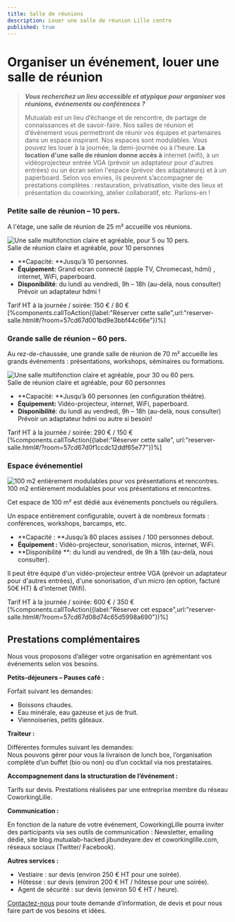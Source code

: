 ```yaml
---
title: Salle de réunions
description: Louer une salle de réunion Lille centre
published: true
---
```



# Organiser un événement, louer une salle de réunion

> **_Vous recherchez un lieu accessible et atypique pour organiser vos réunions, événements ou conférences ?_**
> 
> Mutualab est un lieu d’échange et de rencontre, de partage de connaissances et de savoir-faire. Nos salles de réunion et d’événement vous permettront de réunir vos équipes et partenaires dans un espace inspirant.
> Nos espaces sont modulables. Vous pouvez les louer à la journée, la demi-journée ou à l'heure. 
> **La location d'une salle de réunion donne accès à** internet (wifi), à un vidéoprojecteur entrée VGA (prévoir un adaptateur pour d'autres entrées) ou un écran selon l'espace (prévoir des adaptateurs) et à un paperboard.
Selon vos envies, ils peuvent s’accompagner de prestations complètes : restauration, privatisation, visite des lieux et présentation du coworking, atelier collaboratif, etc. Parlons-en !


### Petite salle de réunion – 10 pers.

A l'étage, une salle de réunion de 25 m² accueille vos réunions.

![Une salle multifonction claire et agréable, pour 5 ou 10 pers.]({{site.baseurl}}/contents/images/salle-reunion/P9053629-resized.jpg)  
Salle de réunion claire et agréable, pour 10 personnes

- **Capacité: **Jusqu’à 10 personnes.
- **Équipement:** Grand ecran connecté (apple TV, Chromecast, hdmi) , internet, WiFi, paperboard.
- **Disponibilité**: du lundi au vendredi, 9h – 18h (au-delà, nous consulter)
Prévoir un adaptateur hdmi ! 

Tarif HT à la journée / soirée: 150 € / 80 €
[%components.callToAction({label:"Réserver cette salle",url:"reserver-salle.html#/?room=57cd67d001bd9e3bbf44c66e"})%]


### Grande salle de réunion – 60 pers.

Au rez-de-chaussée, une grande salle de réunion de 70 m² accueille les grands événements : présentations, workshops, séminaires ou formations.

![Une salle multifonction claire et agréable, pour 30 ou 60 pers.]({{site.baseurl}}/contents/images/salle-reunion/Halle-au-bardage.jpg)  
Salle de réunion claire et agréable, pour 60 personnes

- **Capacité: **Jusqu’à 60 personnes (en configuration théâtre).
- **Équipement:** Vidéo-projecteur, internet, WiFi, paperboard.
- **Disponibilité**: du lundi au vendredi, 9h – 18h (au-delà, nous consulter)
Prévoir un adaptateur hdmi ou autre si besoin!

Tarif HT à la journée / soirée: 290 € / 150 € 
[%components.callToAction({label:"Réserver cette salle", url:"reserver-salle.html#/?room=57cd67d0f1ccdc12ddf65e77"})%]


### Espace événementiel

![100 m2 entièrement modulables pour vos présentations et rencontres.](images/salle-reunion/salle-evenements1.jpg)  
100 m2 entièrement modulables pour vos présentations et rencontres.

Cet espace de 100 m² est dédié aux événements ponctuels ou réguliers.

Un espace entièrement configurable, ouvert à de nombreux formats : conférences, workshops, barcamps, etc.

- **Capacité : **Jusqu’à 80 places assises / 100 personnes debout.
- **Équipement :** Vidéo-projecteur, sonorisation, micros, internet, WiFi.
- **Disponibilité **: du lundi au vendredi, de 9h à 18h (au-delà, nous consulter).

Il peut être équipé d'un vidéo-projecteur entrée VGA (prévoir un adaptateur pour d'autres entrées), d'une sonorisation, d'un micro (en option, facturé 50€ HT) & d'internet (Wifi).

Tarif HT à la journée / soirée: 600 € / 350 €
[%components.callToAction({label:"Réserver cet espace",url:"reserver-salle.html#/?room=57cd67d08d74c65d5998a690"})%]


## Prestations complémentaires

Nous vous proposons d’alléger votre organisation en agrémentant vos événements selon vos besoins.

**Petits-déjeuners – Pauses café :**

Forfait suivant les demandes: 

- Boissons chaudes.
- Eau minérale, eau gazeuse et jus de fruit.
- Viennoiseries, petits gâteaux.

**Traiteur :**

Différentes formules suivant les demandes:  
Nous pouvons gérer pour vous la livraison de lunch box, l’organisation complète d’un buffet (bio ou non) ou d’un cocktail via nos prestataires.


**Accompagnement dans la structuration de l’événement :**

Tarifs sur devis. Prestations réalisées par une entreprise membre du réseau CoworkingLille.

**Communication :**

En fonction de la nature de votre événement, CoworkingLille pourra inviter des participants via ses outils de communication : Newsletter, emailing dédié, site blog.mutualab-hacked.jibundeyare.dev et coworkinglille.com, réseaux sociaux (Twitter/ Facebook).

**Autres services :**

- Vestiaire : sur devis (environ 250 € HT pour une soirée).
- Hôtesse : sur devis (environ 200 € HT / hôtesse pour une soirée).
- Agent de sécurité : sur devis (environ 50 € HT / heure).

[Contactez-nous](mailto:mutualab@coworkinglille.com) pour toute demande d’information, de devis et pour nous faire part de vos besoins et idées.

